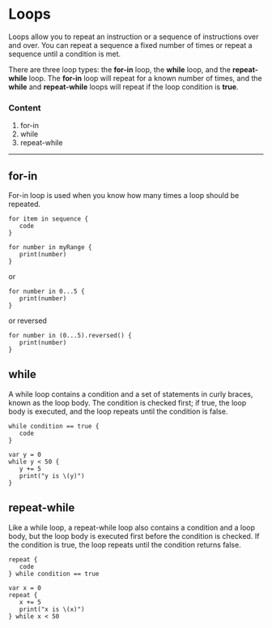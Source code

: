 # Loops

Loops allow you to repeat an instruction or a sequence of instructions over and over. You can repeat a sequence a fixed number of times or repeat a sequence until a condition is met. 


There are three loop types: the **for-in** loop, the **while** loop, and the **repeat-while** loop. The **for-in** loop will repeat for a known number of times, and the **while** and **repeat-while** loops will repeat if the loop condition is **true**.



### Content
1. for-in
2. while
3. repeat-while



---

## for-in 
 
For-in loop is used when you know how many times a loop should be repeated.

```
for item in sequence {
   code
}
```

```
for number in myRange {
   print(number)
}
```

or

```
for number in 0...5 {
   print(number)
}
```

or reversed

```
for number in (0...5).reversed() {
   print(number)
}
```

## while

A while loop contains a condition and a set of statements in curly braces, known as the loop body. The condition is checked first; if true, the loop body is executed, and the loop repeats until the condition is false. 

```
while condition == true {
   code
}
```

```
var y = 0
while y < 50 {
   y += 5
   print("y is \(y)")
}
```


## repeat-while

Like a while loop, a repeat-while loop also contains a condition and a loop body, but the loop body is executed first before the condition is checked. If the condition is true, the loop repeats until the condition returns false. 

```
repeat {
   code
} while condition == true
```

```
var x = 0
repeat {
   x += 5
   print("x is \(x)")
} while x < 50
```

